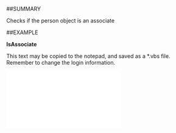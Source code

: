 

##SUMMARY

Checks if the person object is an associate


##EXAMPLE

**IsAssociate**

This text may be copied to the notepad, and saved as a *.vbs file. Remember to change the login information.

![](../../Examples/vbs/SOPerson.IsAssociate.vbs.txt)





